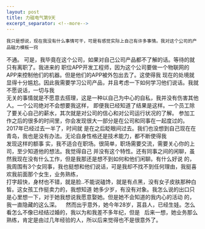 ```yaml
---
layout: post
title: 力磁电气第9天
excerpt_separator: <!--more-->
---
```


	我只是想说，现在我没有什么事情可干，可是有感觉实际上自己有许多事情。我对这个公司的产品磁力模板一窍   
不通。 <!--more-->可是，我毕竟在这个公司，如果对自己公司产品都不了解的话。等待的就只有离职了。我进来的 
职位APP开发工程师，因为这个公司要做一个物联网的APP来控制他们的机器。但是他们的APP被外包出去了。这使得我
现在的处境就显得十分尴尬。因此我需要学习公司产品，并且考虑一下如何学习他们说话。我就不愿说话，一切与我   
无关的事情就是不愿意去搭理，这是一种以自己为中心的自私，我并没有伤害其他人。一个公司绝对不会想要我这样，
即便我已经知道了结果是这样。一个员工除了要关心自己的薪水，其次就是对公司的信心和对公司运行状况的了解。 
参加工作之后的很多的时间里，你会发现很大一部分是在公司和同事在一起度过的。2017年已经过去一半了，时间就
是在之后眨眼间过去。我们也没想到自己现在在青岛，我也是没有办法。无论自身性格还是技术能力，都不断使得我  
发现这样的额事 实，我不适合在职场。很简单，职场需要交流，需要关心你的上司，至少知道他的想法。我觉得自己
并没有这个特性。还有同事之间的闲聊，虽然我现在没有什么工作，但是我那还是想不到如何和他们闲聊。有什么好说
的，我周围有3个女同事，我也挺想和他们说话，可是我却不找不到任何理由，我挺喜欢我前面那个女生，业务熟练，  
打字超快，身材也不错，就是脸..不能说磕馋，就是有点黑，没有女子皮肤那种白皙。这女孩工作挺卖力的，我想知道
她多少岁，有没有对象。我怎么说的出口只是心里想一下，对于她我想说我愿意娶她。但是她不会知道的我内心的活动
的，我一直隐藏的这么深。
    然而出乎意外，她今年28岁，莒县人，已经生娃。怎么看怎么不像已经结过婚的，我以为和我差不多年纪，但是            
后来一想，她业务那么熟练，肯定是由过几年经验的人，所以后来觉得也不是很意外了。      
